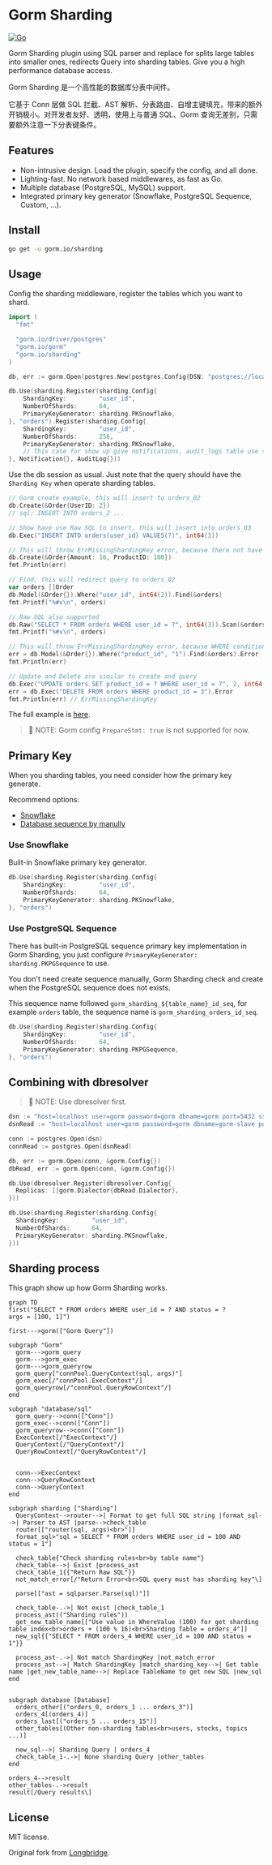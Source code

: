 # Gorm Sharding

[![Go](https://github.com/go-gorm/sharding/actions/workflows/tests.yml/badge.svg)](https://github.com/go-gorm/sharding/actions/workflows/tests.yml)

Gorm Sharding plugin using SQL parser and replace for splits large tables into smaller ones, redirects Query into sharding tables. Give you a high performance database access.

Gorm Sharding 是一个高性能的数据库分表中间件。

它基于 Conn 层做 SQL 拦截、AST 解析、分表路由、自增主键填充，带来的额外开销极小。对开发者友好、透明，使用上与普通 SQL、Gorm 查询无差别，只需要额外注意一下分表键条件。

## Features

- Non-intrusive design. Load the plugin, specify the config, and all done.
- Lighting-fast. No network based middlewares, as fast as Go.
- Multiple database (PostgreSQL, MySQL) support.
- Integrated primary key generator (Snowflake, PostgreSQL Sequence, Custom, ...).

## Install

```bash
go get -u gorm.io/sharding
```

## Usage

Config the sharding middleware, register the tables which you want to shard.

```go
import (
  "fmt"

  "gorm.io/driver/postgres"
  "gorm.io/gorm"
  "gorm.io/sharding"
)

db, err := gorm.Open(postgres.New(postgres.Config{DSN: "postgres://localhost:5432/sharding-db?sslmode=disable"))

db.Use(sharding.Register(sharding.Config{
    ShardingKey:         "user_id",
    NumberOfShards:      64,
    PrimaryKeyGenerator: sharding.PKSnowflake,
}, "orders").Register(sharding.Config{
    ShardingKey:         "user_id",
    NumberOfShards:      256,
    PrimaryKeyGenerator: sharding.PKSnowflake,
    // This case for show up give notifications, audit_logs table use same sharding rule.
}, Notification{}, AuditLog{}))
```

Use the db session as usual. Just note that the query should have the `Sharding Key` when operate sharding tables.

```go
// Gorm create example, this will insert to orders_02
db.Create(&Order{UserID: 2})
// sql: INSERT INTO orders_2 ...

// Show have use Raw SQL to insert, this will insert into orders_03
db.Exec("INSERT INTO orders(user_id) VALUES(?)", int64(3))

// This will throw ErrMissingShardingKey error, because there not have sharding key presented.
db.Create(&Order{Amount: 10, ProductID: 100})
fmt.Println(err)

// Find, this will redirect query to orders_02
var orders []Order
db.Model(&Order{}).Where("user_id", int64(2)).Find(&orders)
fmt.Printf("%#v\n", orders)

// Raw SQL also supported
db.Raw("SELECT * FROM orders WHERE user_id = ?", int64(3)).Scan(&orders)
fmt.Printf("%#v\n", orders)

// This will throw ErrMissingShardingKey error, because WHERE conditions not included sharding key
err = db.Model(&Order{}).Where("product_id", "1").Find(&orders).Error
fmt.Println(err)

// Update and Delete are similar to create and query
db.Exec("UPDATE orders SET product_id = ? WHERE user_id = ?", 2, int64(3))
err = db.Exec("DELETE FROM orders WHERE product_id = 3").Error
fmt.Println(err) // ErrMissingShardingKey
```

The full example is [here](./examples/order.go).

> 🚨 NOTE: Gorm config `PrepareStmt: true` is not supported for now.

## Primary Key

When you sharding tables, you need consider how the primary key generate.

Recommend options:

- [Snowflake](https://github.com/bwmarrin/snowflake)
- [Database sequence by manully](https://www.postgresql.org/docs/current/sql-createsequence.html)

### Use Snowflake

Built-in Snowflake primary key generator.

```go
db.Use(sharding.Register(sharding.Config{
    ShardingKey:         "user_id",
    NumberOfShards:      64,
    PrimaryKeyGenerator: sharding.PKSnowflake,
}, "orders")
```

### Use PostgreSQL Sequence

There has built-in PostgreSQL sequence primary key implementation in Gorm Sharding, you just configure `PrimaryKeyGenerator: sharding.PKPGSequence` to use.

You don't need create sequence manually, Gorm Sharding check and create when the PostgreSQL sequence does not exists.

This sequence name followed `gorm_sharding_${table_name}_id_seq`, for example `orders` table, the sequence name is `gorm_sharding_orders_id_seq`.

```go
db.Use(sharding.Register(sharding.Config{
    ShardingKey:         "user_id",
    NumberOfShards:      64,
    PrimaryKeyGenerator: sharding.PKPGSequence,
}, "orders")
```

## Combining with dbresolver

> 🚨 NOTE: Use dbresolver first.

```go
dsn := "host=localhost user=gorm password=gorm dbname=gorm port=5432 sslmode=disable"
dsnRead := "host=localhost user=gorm password=gorm dbname=gorm-slave port=5432 sslmode=disable"

conn := postgres.Open(dsn)
connRead := postgres.Open(dsnRead)

db, err := gorm.Open(conn, &gorm.Config{})
dbRead, err := gorm.Open(conn, &gorm.Config{})

db.Use(dbresolver.Register(dbresolver.Config{
  Replicas: []gorm.Dialector{dbRead.Dialector},
}))

db.Use(sharding.Register(sharding.Config{
  ShardingKey:         "user_id",
  NumberOfShards:      64,
  PrimaryKeyGenerator: sharding.PKSnowflake,
}))
```

## Sharding process

This graph show up how Gorm Sharding works.

```mermaid
graph TD
first("SELECT * FROM orders WHERE user_id = ? AND status = ?
args = [100, 1]")

first--->gorm(["Gorm Query"])

subgraph "Gorm"
  gorm--->gorm_query
  gorm--->gorm_exec
  gorm--->gorm_queryrow
  gorm_query["connPool.QueryContext(sql, args)"]
  gorm_exec[/"connPool.ExecContext"/]
  gorm_queryrow[/"connPool.QueryRowContext"/]
end

subgraph "database/sql"
  gorm_query-->conn(["Conn"])
  gorm_exec-->conn(["Conn"])
  gorm_queryrow-->conn(["Conn"])
  ExecContext[/"ExecContext"/]
  QueryContext[/"QueryContext"/]
  QueryRowContext[/"QueryRowContext"/]


  conn-->ExecContext
  conn-->QueryRowContext
  conn-->QueryContext
end

subgraph sharding ["Sharding"]
  QueryContext-->router-->| Format to get full SQL string |format_sql-->| Parser to AST |parse-->check_table
  router[["router(sql, args)<br>"]]
  format_sql>"sql = SELECT * FROM orders WHERE user_id = 100 AND status = 1"]

  check_table{"Check sharding rules<br>by table name"}
  check_table-->| Exist |process_ast
  check_table_1{{"Return Raw SQL"}}
  not_match_error[/"Return Error<br>SQL query must has sharding key"\]

  parse[["ast = sqlparser.Parse(sql)"]]

  check_table-.->| Not exist |check_table_1
  process_ast(("Sharding rules"))
  get_new_table_name[["Use value in WhereValue (100) for get sharding table index<br>orders + (100 % 16)<br>Sharding Table = orders_4"]]
  new_sql{{"SELECT * FROM orders_4 WHERE user_id = 100 AND status = 1"}}

  process_ast-.->| Not match ShardingKey |not_match_error
  process_ast-->| Match ShardingKey |match_sharding_key-->| Get table name |get_new_table_name-->| Replace TableName to get new SQL |new_sql
end


subgraph database [Database]
  orders_other[("orders_0, orders_1 ... orders_3")]
  orders_4[(orders_4)]
  orders_last[("orders_5 ... orders_15")]
  other_tables[(Other non-sharding tables<br>users, stocks, topics ...)]

  new_sql-->| Sharding Query | orders_4
  check_table_1-.->| None sharding Query |other_tables
end

orders_4-->result
other_tables-.->result
result[/Query results\]
```

## License

MIT license.

Original fork from [Longbridge](https://github.com/longbridgeapp/gorm-sharding).
